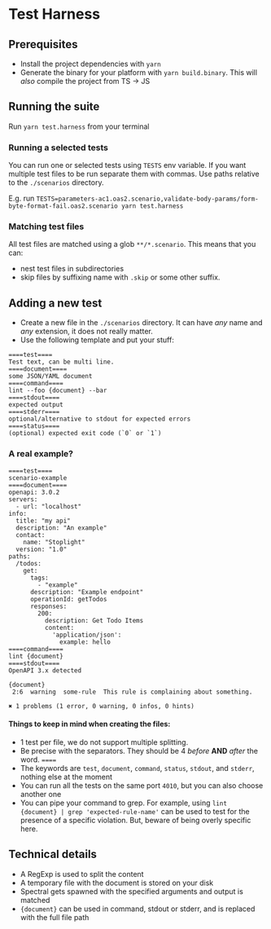 # Test Harness

## Prerequisites

* Install the project dependencies with `yarn`
* Generate the binary for your platform with `yarn build.binary`. This will *also* compile the project from TS -> JS

## Running the suite

Run `yarn test.harness` from your terminal

### Running a selected tests

You can run one or selected tests using `TESTS` env variable.
If you want multiple test files to be run separate them with commas.
Use paths relative to the `./scenarios` directory.

E.g. run `TESTS=parameters-ac1.oas2.scenario,validate-body-params/form-byte-format-fail.oas2.scenario yarn test.harness`

### Matching test files

All test files are matched using a glob `**/*.scenario`.
This means that you can:
- nest test files in subdirectories
- skip files by suffixing name with `.skip` or some other suffix.

## Adding a new test

* Create a new file in the `./scenarios` directory. It can have _any_ name and _any_ extension, it does not really matter.
* Use the following template and put your stuff:

```
====test====
Test text, can be multi line.
====document====
some JSON/YAML document
====command====
lint --foo {document} --bar
====stdout====
expected output
====stderr====
optional/alternative to stdout for expected errors
====status====
(optional) expected exit code (`0` or `1`)
```

### A real example?

```
====test====
scenario-example
====document====
openapi: 3.0.2
servers:
  - url: "localhost"
info:
  title: "my api"
  description: "An example"
  contact:
    name: "Stoplight"
  version: "1.0"
paths:
  /todos:
    get:
      tags:
        - "example"
      description: "Example endpoint"
      operationId: getTodos
      responses:
        200:
          description: Get Todo Items
          content:
            'application/json':
              example: hello
====command====
lint {document}
====stdout====
OpenAPI 3.x detected

{document}
 2:6  warning  some-rule  This rule is complaining about something.

✖ 1 problems (1 error, 0 warning, 0 infos, 0 hints)
```

#### Things to keep in mind when creating the files:

* 1 test per file, we do not support multiple splitting.
* Be precise with the separators. They should be 4 *before* **AND** *after* the word. `====`
* The keywords are `test`, `document`, `command`, `status`, `stdout`, and `stderr`, nothing else at the moment
* You can run all the tests on the same port `4010`, but you can also choose another one
* You can pipe your command to grep. For example, using `lint {document} | grep 'expected-rule-name'` can be used to test for the presence of a specific violation. But, beware of being overly specific here.

## Technical details

* A RegExp is used to split the content
* A temporary file with the document is stored on your disk
* Spectral gets spawned with the specified arguments and output is matched
* `{document}` can be used in command, stdout or stderr, and is replaced with the full file path
